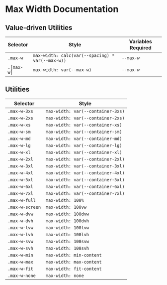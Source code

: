 # Max Width Documentation

## Value-driven Utilities

| Selector   | Style                                            | Variables Required |
| ---------- | ------------------------------------------------ | ------------------ |
| `.max-w`   | `max-width: calc(var(--spacing) * var(--max-w))` | `--max-w`          |
| `.[max-w]` | `max-width: var(--max-w)`                        | `--max-w`          |

## Utilities

| Selector        | Style                             |
| --------------- | --------------------------------- |
| `.max-w-3xs`    | `max-width: var(--container-3xs)` |
| `.max-w-2xs`    | `max-width: var(--container-2xs)` |
| `.max-w-xs`     | `max-width: var(--container-xs)`  |
| `.max-w-sm`     | `max-width: var(--container-sm)`  |
| `.max-w-md`     | `max-width: var(--container-md)`  |
| `.max-w-lg`     | `max-width: var(--container-lg)`  |
| `.max-w-xl`     | `max-width: var(--container-xl)`  |
| `.max-w-2xl`    | `max-width: var(--container-2xl)` |
| `.max-w-3xl`    | `max-width: var(--container-3xl)` |
| `.max-w-4xl`    | `max-width: var(--container-4xl)` |
| `.max-w-5xl`    | `max-width: var(--container-5xl)` |
| `.max-w-6xl`    | `max-width: var(--container-6xl)` |
| `.max-w-7xl`    | `max-width: var(--container-7xl)` |
| `.max-w-full`   | `max-width: 100%`                 |
| `.max-w-screen` | `max-width: 100vw`                |
| `.max-w-dvw`    | `max-width: 100dvw`               |
| `.max-w-dvh`    | `max-width: 100dvh`               |
| `.max-w-lvw`    | `max-width: 100lvw`               |
| `.max-w-lvh`    | `max-width: 100lvh`               |
| `.max-w-svw`    | `max-width: 100svw`               |
| `.max-w-svh`    | `max-width: 100svh`               |
| `.max-w-min`    | `max-width: min-content`          |
| `.max-w-max`    | `max-width: max-content`          |
| `.max-w-fit`    | `max-width: fit-content`          |
| `.max-w-none`   | `max-width: none`                 |
